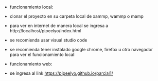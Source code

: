 - funcionamiento local:
- clonar el proyecto en su carpeta local de xammp, wammp o mamp
- para ver en internet de manera local se ingresa a http://localhost/pipeelyo/index.html
- se recomienda usar visual studio code
- se recomienda tener instalado google chrome, firefox u otro navegador para ver el funcionamiento local

- funcionamiento web:
- se ingresa al link https://pipeelyo.github.io/parcial1/
